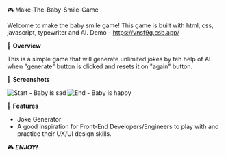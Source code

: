 🎮 Make-The-Baby-Smile-Game

Welcome to make the baby smile game! This game is built with html, css, javascript, typewriter and AI.
Demo - https://vnsf9g.csb.app/

🌟 **Overview**

This is a simple game that will generate unlimited jokes by teh help of AI when "generate" button is clicked and resets it on "again" button.

📸 **Screenshots**

![Start - Baby is sad](src/MakeBabySmileSad_screenshot.png)
![End - Baby is happy](src/MakeBabySmileHappy_screenshot.png)

🚀 **Features**

- Joke Generator
- A good inspiration for Front-End Developers/Engineers to play with and practice their UX/UI design skills.

🎮 **_ENJOY!_**

